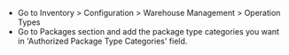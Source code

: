 - Go to Inventory > Configuration > Warehouse Management > Operation Types
- Go to Packages section and add the package type categories you want
  in 'Authorized Package Type Categories' field.

